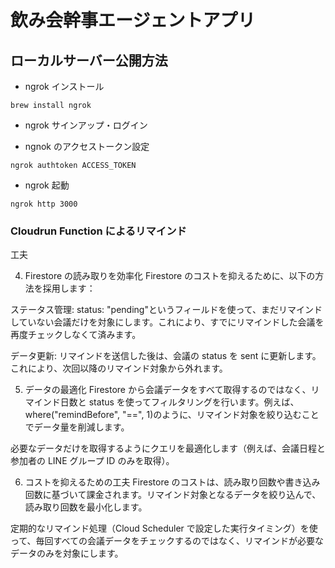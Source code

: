 # 飲み会幹事エージェントアプリ

## ローカルサーバー公開方法

- ngrok インストール

`brew install ngrok`

- ngrok サインアップ・ログイン

- ngnok のアクセストークン設定

`ngrok authtoken ACCESS_TOKEN`

- ngrok 起動

`ngrok http 3000`

### Cloudrun Function によるリマインド

工夫

4. Firestore の読み取りを効率化
   Firestore のコストを抑えるために、以下の方法を採用します：

ステータス管理: status: "pending"というフィールドを使って、まだリマインドしていない会議だけを対象にします。これにより、すでにリマインドした会議を再度チェックしなくて済みます。

データ更新: リマインドを送信した後は、会議の status を sent に更新します。これにより、次回以降のリマインド対象から外れます。

5. データの最適化
   Firestore から会議データをすべて取得するのではなく、リマインド日数と status を使ってフィルタリングを行います。例えば、where("remindBefore", "==", 1)のように、リマインド対象を絞り込むことでデータ量を削減します。

必要なデータだけを取得するようにクエリを最適化します（例えば、会議日程と参加者の LINE グループ ID のみを取得）。

6. コストを抑えるための工夫
   Firestore のコストは、読み取り回数や書き込み回数に基づいて課金されます。リマインド対象となるデータを絞り込んで、読み取り回数を最小化します。

定期的なリマインド処理（Cloud Scheduler で設定した実行タイミング）を使って、毎回すべての会議データをチェックするのではなく、リマインドが必要なデータのみを対象にします。
